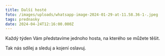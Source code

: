 ```yaml
---
title: Další hosté
foto: /images/uploads/whatsapp-image-2024-01-29-at-11.58.36-1-.jpeg
tags: prednasky
date: 2024-04-24T12:16:00.000Z
---
```

Každý týden Vám představíme jednoho hosta, na kterého se můžete těšit. 

Tak nás sdílej a sleduj a kojení oslavuj.
